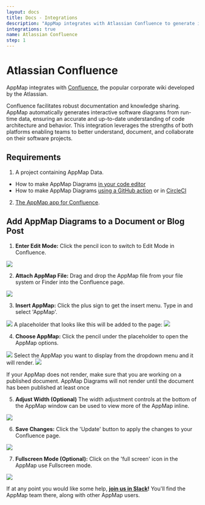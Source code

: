 ```yaml
---
layout: docs
title: Docs - Integrations
description: "AppMap integrates with Atlassian Confluence to generate interactive software diagrams from run-time data, enhancing documentation and collaboration on software projects."
integrations: true
name: Atlassian Confluence
step: 1
---
```


# Atlassian Confluence

AppMap integrates with [Confluence](https://www.atlassian.com/software/confluence), the popular corporate wiki developed by the Atlassian.

Confluence facilitates robust documentation and knowledge sharing. AppMap automatically generates interactive software diagrams from run-time data, ensuring an accurate and up-to-date understanding of code architecture and behavior. This integration leverages the strengths of both platforms enabling teams to better understand, document, and collaborate on their software projects.

## Requirements

1. A project containing AppMap Data.
  - How to make AppMap Diagrams [in your code editor](/docs/setup-appmap-in-your-code-editor/)
  - How to make AppMap Diagrams [using a GitHub action](/docs/integrations/github-actions) or in [CircleCI](/docs/integrations/circle-ci)
2. [The AppMap app for Confluence](https://marketplace.atlassian.com/apps/1233075/appmap-for-confluence). 

## Add AppMap Diagrams to a Document or Blog Post

1. **Enter Edit Mode:** Click the pencil icon to switch to Edit Mode in Confluence.
  <img class="video-screenshot" src="/assets/img/enter-edit-mode.png"/> 

2. **Attach AppMap File:** Drag and drop the AppMap file from your file system or Finder into the Confluence page.
  <img class="video-screenshot" src="/assets/img/drag-and-drop-appmap.webp"/> 

3. **Insert AppMap:** Click the plus sign to get the insert menu. Type in and select 'AppMap'.
  <img class="video-screenshot" src="/assets/img/insert-appmap.webp"/> 
  A placeholder that looks like this will be added to the page: 
  <img class="video-screenshot" src="/assets/img/appmap-placeholder-confluence.png"/>

4. **Choose AppMap:** Click the pencil under the placeholder to open the AppMap options.
  <img class="video-screenshot" src="/assets/img/edit-menu-confluence.png"/>
   Select the AppMap you want to display from the dropdown menu and it will render.
  <img class="video-screenshot" src="/assets/img/select-an-appmap-confluence.webp"/>
    <p class="alert alert-info">  If your AppMap does not render, make sure that you are working on a published document. AppMap Diagrams will not render until the document has been published at least once</p>

5. **Adjust Width (Optional)** The width adjustment controls at the bottom of the AppMap window can be used to view more of the AppMap inline.
  <img class="video-screenshot" src="/assets/img/width-adjustments-confluence.png"/>

6. **Save Changes:** Click the 'Update' button to apply the changes to your Confluence page.
  <img class="video-screenshot" src="/assets/img/update-button-confluence.png"/>

7. **Fullscreen Mode (Optional):** Click on the 'full screen' icon in the AppMap use Fullscreen mode.
  <img class="video-screenshot" src="/assets/img/full-screen-control-confluence.png"/>
    <p class="alert alert-info"> If at any point you would like some help, <strong><a href="/slack">join us in Slack</a>!</strong> You'll find the AppMap team there, along with other AppMap users.</p>

